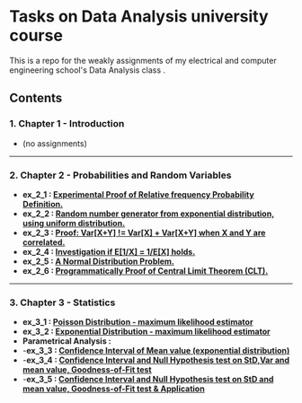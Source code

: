 # Tasks on Data Analysis university course
This is a repo for the weakly assignments of my electrical and computer engineering school's Data Analysis class . <br>
## Contents 
### 1. Chapter 1 - Introduction <br>
  - (no assignments)<br>
  ---
### 2. Chapter 2 - Probabilities and Random Variables <br>
  - **ex_2_1 : [Experimental Proof of Relative frequency Probability Definition.](https://github.com/mikalaki/dataAnalysisCourseTasks/blob/main/chapter%202/ex_2_1.m)** <br>
  - **ex_2_2 : [Random number generator from exponential distribution, using uniform distribution.](https://github.com/mikalaki/dataAnalysisCourseTasks/blob/main/chapter%202/ex_2_2.m)** <br>
  - **ex_2_3 : [Proof: Var[X+Y] != Var[X] + Var[X+Y] when X and Y are correlated.](https://github.com/mikalaki/dataAnalysisCourseTasks/blob/main/chapter%202/ex_2_3.m)** 
  - **ex_2_4 : [Investigation if E[1/X] = 1/E[X] holds.](https://github.com/mikalaki/dataAnalysisCourseTasks/blob/main/chapter%202/ex_2_4.m)** 
  - **ex_2_5 : [A Normal Distribution Problem.](https://github.com/mikalaki/dataAnalysisCourseTasks/blob/main/chapter%202/ex_2_5.m)**   
  - **ex_2_6 : [Programmatically Proof of Central Limit Theorem (CLT).](https://github.com/mikalaki/dataAnalysisCourseTasks/blob/main/chapter%202/ex_2_6.m)**   
  ---
### 3. Chapter 3 - Statistics <br>
  - **ex_3_1 : [Poisson Distribution - maximum likelihood estimator](https://github.com/mikalaki/dataAnalysisCourseTasks/blob/main/chapter%203/ex_3_1.m)** <br>
  - **ex_3_2 : [Exponential Distribution - maximum likelihood estimator](https://github.com/mikalaki/dataAnalysisCourseTasks/blob/main/chapter%203/ex_3_2.m)** <br>
  - **Parametrical Analysis :**
  - -**ex_3_3 : [Confidence Interval of Mean value (exponential distribution)](https://github.com/mikalaki/dataAnalysisCourseTasks/blob/main/chapter%203/ex_3_3.m)** <br>
  - -**ex_3_4 : [Confidence Interval and Null Hypothesis test on StD,Var and mean value, Goodness-of-Fit test](https://github.com/mikalaki/dataAnalysisCourseTasks/blob/main/chapter%203/ex_3_4.m)** <br>
  - -**ex_3_5 : [Confidence Interval and Null Hypothesis test on StD and mean value, Goodness-of-Fit test & Application](https://github.com/mikalaki/dataAnalysisCourseTasks/blob/main/chapter%203/ex_3_5.m)** <br>
